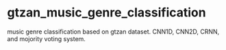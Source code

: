 # gtzan_music_genre_classification
music genre classification based on gtzan dataset. CNN1D, CNN2D, CRNN, and mojority voting system.
